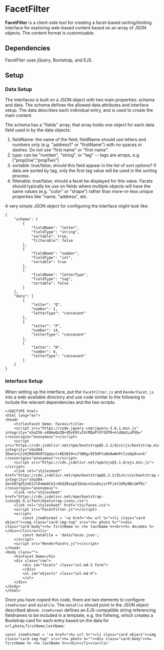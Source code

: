 # FacetFilter

**FacetFilter** is a client-side tool for creating a facet-based sorting/limiting interface for exploring web-based content based on an array of JSON objects. The content format is customizable.

## Dependencies

FacetFiter uses jQuery, Bootstrap, and EJS.

## Setup

### Data Setup

The interfaces is built on a JSON object with two main properties: schema and data. The schema defines the allowed data attributes and interface setup. The data describes each individual entry, and is used to create the main content.

The schema has a "fields" array; that array holds one object for each data field used in by the data objects:

1. fieldName: the name of the field; fieldName should use letters and numbers only (e.g. "address1" or "firstName") with no spaces or dashes. Do _not_ use "first name" or "first-name".
2. type: can be "number", "string", or "tag" -- tags are arrays, e.g. ["propOne","propTwo"]
3. sortable: true/false; should this field appear in the list of sort options? If data are sorted by tag, only the first tag value will be used in the sorting process.
4. filterable: true/false; should a facet be displayed for this value. Facets should typically be use on fields where multiple objects will have the same values (e.g. "color" or "shape") rather than more-or-less unique properties like "name, "address", etc.

A very simple JSON object for configuring the interface might look like:

```
{
    "schema": [
        {
            "fieldName": "letter",
            "fieldType": "string",
            "sortable": true,
            "filterable": false
        },
        {
            "fieldName": "number",
            "fieldType": "int",
            "sortable": true
        },
        {
            "fieldName": "letterType",
            "fieldType": "tag",
            "sortable": false
        }
    ],
    "data": [
        {
            "letter": "Q",
            "number": 1,
            "letterType": "consonant"
        },
        {
            "letter": "P",
            "number": 14,
            "letterType": "consonant"
        },
        {
            "letter": "N",
            "number": 4,
            "letterType": "consonant"
        }
    ]
}
```

### Interface Setup

When setting up the interface, put the `FacetFilter.js` and `RenderFacet.js` into a web-available directory and use code similar to the following to include the relevant dependencies and the two scripts.

```
<!DOCTYPE html>
<html lang="en">
<head>
    <title>Facet Demo: Faces</title>
    <script src="https://code.jquery.com/jquery-3.6.1.min.js" integrity="sha256-o88AwQnZB+VDvE9tvIXrMQaPlFFSUTR+nldQm1LuPXQ=" crossorigin="anonymous"></script>
    <script src="https://cdn.jsdelivr.net/npm/bootstrap@5.2.2/dist/js/bootstrap.min.js" integrity="sha384-IDwe1+LCz02ROU9k972gdyvl+AESN10+x7tBKgc9I5HFtuNz0wWnPclzo6p9vxnk" crossorigin="anonymous"></script>
    <script src="https://cdn.jsdelivr.net/npm/ejs@3.1.8/ejs.min.js"></script>
    <link rel="stylesheet" href="https://cdn.jsdelivr.net/npm/bootstrap@5.2.2/dist/css/bootstrap.min.css" integrity="sha384-Zenh87qX5JnK2Jl0vWa8Ck2rdkQ2Bzep5IDxbcnCeuOxjzrPF/et3URy9Bv1WTRi" crossorigin="anonymous">
    <link rel="stylesheet" href="https://cdn.jsdelivr.net/npm/bootstrap-icons@1.9.1/font/bootstrap-icons.css">
    <link rel="stylesheet" href="css/faces.css">
    <script src="FacetFilter.js"></script>
    <script>
        const itemFormat = '<a href="<%= url %>"><li class="card object"><img class="card-img-top" src="<%= photo %>""><div class="card-body"><%= firstName %> <%= lastName %><br><%= decades %></div></li></a><li>'
        const dataFile = 'data/faces.json';
    </script>
    <script src="RenderFacets.js"></script>
</head>
<body class="">
    <h1>Facet Demo</h1>
    <div class="row">
        <div id="facets" class="col-md-3 form">
        </div>
        <ul id="objects" class="col-md-9">
        </ul>
    </div>
</body>
</html>
```

Once you have copied this code, there are two elements to configure: `itemFormat` and `dataFile`. The `dataFile` should point to the JSON object described above. `itemFormat` defines an EJS-compatible string referencing fieldnames to be included in a template, e.g. the follwing, which creates a Bootstrap card for each entry based on the data for `url`,`photo`,`firstName`,`lastName`:

```
const itemFormat = '<a href="<%= url %>"><li class="card object"><img class="card-img-top" src="<%= photo %>""><div class="card-body"><%= firstName %> <%= lastName %></div></li></a><li>'
```
